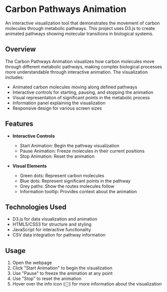 # Carbon Pathways Animation

An interactive visualization tool that demonstrates the movement of carbon molecules through metabolic pathways. This project uses D3.js to create animated pathways showing molecular transitions in biological systems.

## Overview

The Carbon Pathways Animation visualizes how carbon molecules move through different metabolic pathways, making complex biological processes more understandable through interactive animation. The visualization includes:

- Animated carbon molecules moving along defined pathways
- Interactive controls for starting, pausing, and stopping the animation
- Visual representation of significant points in the metabolic process
- Information panel explaining the visualization
- Responsive design for various screen sizes

## Features

- **Interactive Controls**
  - Start Animation: Begin the pathway visualization
  - Pause Animation: Freeze molecules in their current positions
  - Stop Animation: Reset the animation
  
- **Visual Elements**
  - Green dots: Represent carbon molecules
  - Blue dots: Represent significant points in the pathway
  - Grey paths: Show the routes molecules follow
  - Information tooltip: Provides context about the animation

## Technologies Used

- D3.js for data visualization and animation
- HTML5/CSS3 for structure and styling
- JavaScript for interactive functionality
- CSV data integration for pathway information

## Usage

1. Open the webpage
2. Click "Start Animation" to begin the visualization
3. Use "Pause" to freeze the animation at any point
4. Use "Stop" to reset the animation
5. Hover over the info icon (ⓘ) for more information about the visualization
